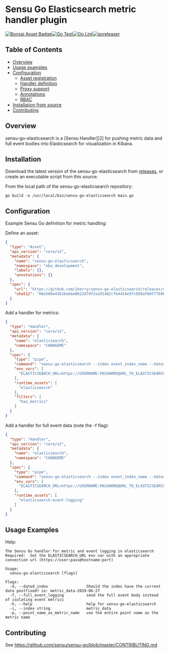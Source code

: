 # Sensu Go Elasticsearch metric handler plugin
[![Bonsai Asset Badge](https://img.shields.io/badge/Sensu%20Go%20Elasticsearch-Download%20Me-brightgreen.svg?colorB=89C967&logo=sensu)](https://bonsai.sensu.io/assets/nixwiz/sensu-go-elasticsearch)[![Go Test](https://github.com/nixwiz/sensu-go-elasticsearch/workflows/Go%20Test/badge.svg)](https://github.com/nixwiz/sensu-go-elasticsearch/workflows/Go%20Test)[![Go Lint](https://github.com/nixwiz/sensu-go-elasticsearch/workflows/Go%20Lint/badge.svg)](https://github.com/nixwiz/sensu-go-elasticsearch/workflows/Go%20Lint)[![goreleaser](https://github.com/nixwiz/sensu-go-elasticsearch/workflows/goreleaser/badge.svg)](https://github.com/nixwiz/sensu-go-elasticsearch/workflows/goreleaser)

## Table of Contents
- [Overview](#overview)
- [Usage examples](#usage-examples)
- [Configuration](#configuration)
  - [Asset registration](#asset-registration)
  - [Handler definition](#handler-definition)
  - [Proxy support](#proxy-support)
  - [Annotations](#annotations)
  - [RBAC](#rbac)
- [Installation from source](#installation-from-source)
- [Contributing](#contributing)

## Overview

sensu-go-elasticsearch is a [Sensu Handler][2] for pushing metric data and full
event bodies into Elasticsearch for visualization in Kibana.

## Installation

Download the latest version of the sensu-go-elasticsearch from [releases][1],
or create an executable script from this source.

From the local path of the sensu-go-elasticsearch repository:

```
go build -o /usr/local/bin/sensu-go-elasticsearch main.go
```

## Configuration

Example Sensu Go definition for metric handling:

Define an asset:
```json
{
  "type": "Asset",
  "api_version": "core/v2",
  "metadata": {
    "name": "sensu-go-elasticsearch",
    "namespace": "nbo_development",
    "labels": {},
    "annotations": {}
  },
  "spec": {
    "url": "https://github.com/jkerry/sensu-go-elasticsearch/releases/download/0.0.4/sensu-go-elasticsearch_0.0.4_linux_amd64.tar.gz",
    "sha512": "66e580e43b1babba0622d7df2a2d1482cfb4454e9fc050af60ff7b9bdd1a44874b485566d34f5291505c498703f7457221590dcdcdb9d75f5d5b8d80c9eeb901"
  }
}
```

Add a handler for metrics:
```json
{
  "type": "Handler",
  "api_version": "core/v2",
  "metadata": {
    "name": "elasticsearch",
    "namespace": "CHANGEME"
  },
  "spec": {
    "type": "pipe",
    "command": "sensu-go-elasticsearch --index event_index_name --dated_index",
    "env_vars": [
      "ELASTICSEARCH_URL=https://USERNAME:PASSWORD@URL_TO_ELASTICSEARCH:9243"
    ],
    "runtime_assets": [
      "elasticsearch"
    ],
    "filters": [
      "has_metrics"
    ]
  }
}
```

Add a handler for full event data (note the -f flag):
```json
{
  "type": "Handler",
  "api_version": "core/v2",
  "metadata": {
    "name": "elasticsearch",
    "namespace": "CHANGEME"
  },
  "spec": {
    "type": "pipe",
    "command": "sensu-go-elasticsearch --index event_index_name --dated_index --full_event_logging",
    "env_vars": [
      "ELASTICSEARCH_URL=https://USERNAME:PASSWORD@URL_TO_ELASTICSEARCH:9243"
    ],
    "runtime_assets": [
      "elasticsearch-event-logging"
    ]
  }
}
```
## Usage Examples

Help:

```
The Sensu Go handler for metric and event logging in elasticsearch
Required:  Set the ELASTICSEARCH_URL env var with an appropriate connection url (https://user:pass@hostname:port)

Usage:
  sensu-go-elasticsearch [flags]

Flags:
  -d, --dated_index                 Should the index have the current date postfixed? ie: metric_data-2019-06-27
  -f, --full_event_logging          send the full event body instead of isolating event metrics
  -h, --help                        help for sensu-go-elasticsearch
  -i, --index string                metric_data
  -p, --point_name_as_metric_name   use the entire point name as the metric name
```

## Contributing

See https://github.com/sensu/sensu-go/blob/master/CONTRIBUTING.md

[1]: https://github.com/jkerry/sensu-go-elasticsearch/releases
